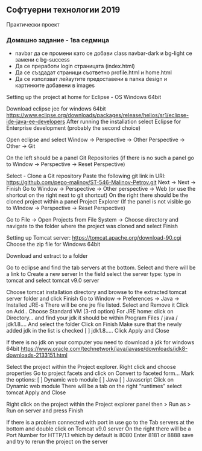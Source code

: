 ## Софтуерни технологии 2019

Практически проект

### Домашно задание - 1ва седмица

* navbar да се промени като се добави class navbar-dark и bg-light се замени с bg-success
* Да се преработи login страницата (index.html)
* Да се създадат страници съответно profile.html и home.html
* Да се използват лейаутите предоставени в папка design и картинките добавени в images



Setting up the project at home for Eclipse - OS Windows 64bit

Download eclipse jee for windows 64bit
https://www.eclipse.org/downloads/packages/release/helios/sr1/eclipse-ide-java-ee-developers
After running the installation select Eclipse for Enterprise development (probably the second choice)

Open eclipse and select Window -> Perspective -> Other Perspective -> Other -> Git

On the left should be a panel Git Repositories (if there is no such a panel go to Window -> Perspective -> Reset Perspective)

Select - Clone a Git repository
Paste the following git link in URI:
https://github.com/pepo-malinov/ST-546-Malinov-Petrov.git
Next -> Next -> Finish
Go to Window -> Perspective -> Other perspective -> Web  (or use the shortcut on the right next to git shortcut)
On the right there should be the cloned project within a panel Project Explorer
(If the panel is not visible go to WIndow -> Perspective -> Reset Perspective)



Go to File -> Open Projects from File System -> Choose directory and navigate to the folder where the project was cloned and select Finish


Setting up Tomcat server:
https://tomcat.apache.org/download-90.cgi
Choose the zip file for Windows 64bit

Download and extract to a folder

Go to eclipse and find the tab servers at the bottom. Select and there will be a link to Create a new server
In the field select the server type: type in tomcat and select tomcat v9.0 server

Choose tomcat installation directory and browse to the extracted tomcat server folder and click Finish
Go to Window -> Preferences -> Java -> Installed JRE-s
There will be one jre file listed. Select and Remove it
Click on Add.. Choose Standard VM (3-rd option)
For JRE home: click on Directory…
and find your jdk it should be within Program Files / java / jdk1.8…. And select the folder
Click on Finish
Make sure that the newly added jdk in the list is checked
[ ] jdk1.8…..
Click Apply and Close


If there is no jdk on your computer you need to download a jdk for windows 64bit
https://www.oracle.com/technetwork/java/javase/downloads/jdk8-downloads-2133151.html


Select the project within the Project explorer. Right click and choose properties
Go to project facets and click on Convert to faceted form…
Mark the options:
[ ] Dynamic web module
[ ] Java
[ ] Javascript
Click on  Dynamic web module
There will be a tab on the right “runtimes” select tomcat
Apply and Close


Right click on the project within the Project explorer panel then  > Run as > Run on server and press Finish

If there is a problem connected with port in use go to the Tab servers at the bottom and double click on Tomcat v9.0 server
On the right there will be a Port Number for HTTP/1.1 which by default is 8080
Enter 8181 or 8888 save and try to rerun the project on the server
